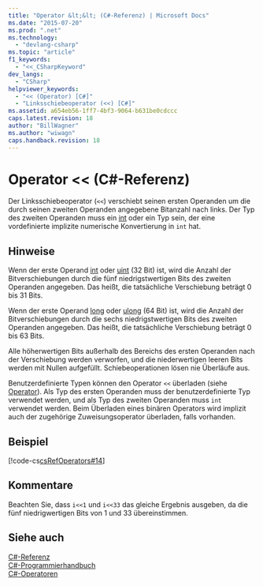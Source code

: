 ```yaml
---
title: "Operator &lt;&lt; (C#-Referenz) | Microsoft Docs"
ms.date: "2015-07-20"
ms.prod: ".net"
ms.technology: 
  - "devlang-csharp"
ms.topic: "article"
f1_keywords: 
  - "<<_CSharpKeyword"
dev_langs: 
  - "CSharp"
helpviewer_keywords: 
  - "<< (Operator) [C#]"
  - "Linksschiebeoperator (<<) [C#]"
ms.assetid: a654eb56-1ff7-4bf3-9064-b631be0cdccc
caps.latest.revision: 18
author: "BillWagner"
ms.author: "wiwagn"
caps.handback.revision: 18
---
```

# Operator &lt;&lt; (C#-Referenz)
Der Linksschiebeoperator \(`<<`\) verschiebt seinen ersten Operanden um die durch seinen zweiten Operanden angegebene Bitanzahl nach links.  Der Typ des zweiten Operanden muss ein [int](../../../csharp/language-reference/keywords/int.md) oder ein Typ sein, der eine vordefinierte implizite numerische Konvertierung in `int` hat.  
  
## Hinweise  
 Wenn der erste Operand [int](../../../csharp/language-reference/keywords/int.md) oder [uint](../../../csharp/language-reference/keywords/uint.md) \(32 Bit\) ist, wird die Anzahl der Bitverschiebungen durch die fünf niedrigstwertigen Bits des zweiten Operanden angegeben.  Das heißt, die tatsächliche Verschiebung beträgt 0 bis 31 Bits.  
  
 Wenn der erste Operand [long](../../../csharp/language-reference/keywords/long.md) oder [ulong](../../../csharp/language-reference/keywords/ulong.md) \(64 Bit\) ist, wird die Anzahl der Bitverschiebungen durch die sechs niedrigstwertigen Bits des zweiten Operanden angegeben.  Das heißt, die tatsächliche Verschiebung beträgt 0 bis 63 Bits.  
  
 Alle höherwertigen Bits außerhalb des Bereichs des ersten Operanden nach der Verschiebung werden verworfen, und die niederwertigen leeren Bits werden mit Nullen aufgefüllt.  Schiebeoperationen lösen nie Überläufe aus.  
  
 Benutzerdefinierte Typen können den Operator `<<` überladen \(siehe [Operator](../../../csharp/language-reference/keywords/operator.md)\). Als Typ des ersten Operanden muss der benutzerdefinierte Typ verwendet werden, und als Typ des zweiten Operanden muss `int` verwendet werden.  Beim Überladen eines binären Operators wird implizit auch der zugehörige Zuweisungsoperator überladen, falls vorhanden.  
  
## Beispiel  
 [!code-cs[csRefOperators#14](../../../csharp/language-reference/operators/codesnippet/csharp/csrefOperators/csrefOperators.cs#14)]  
  
## Kommentare  
 Beachten Sie, dass `i<<1` und `i<<33` das gleiche Ergebnis ausgeben, da die fünf niedrigwertigen Bits von 1 und 33 übereinstimmen.  
  
## Siehe auch  
 [C\#\-Referenz](../../../csharp/language-reference/index.md)   
 [C\#\-Programmierhandbuch](../../../csharp/programming-guide/index.md)   
 [C\#\-Operatoren](../../../csharp/language-reference/operators/index.md)